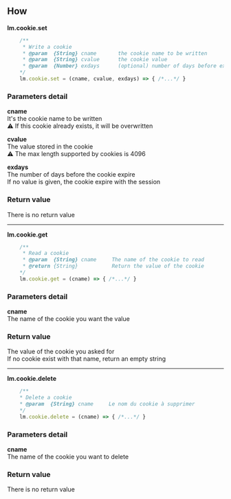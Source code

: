 ## How  
**lm.cookie.set**
```javascript
	/**
	 * Write a cookie
	 * @param  {String} cname		the cookie name to be written
	 * @param  {String} cvalue		the cookie value 		
	 * @param  {Number} exdays 		(optional) number of days before expiration
	*/
	lm.cookie.set = (cname, cvalue, exdays) => { /*...*/ }
```
### Parameters detail
**cname**  
It's the cookie name to be written  
⚠️ If this cookie already exists, it will be overwritten

**cvalue**  
The value stored in the cookie  
⚠️ The max length supported by cookies is 4096

**exdays**  
The number of days before the cookie expire  
If no value is given, the cookie expire with the session

### Return value
There is no return value

---
**lm.cookie.get**
```javascript
	/**
	 * Read a cookie
	 * @param  {String} cname     The name of the cookie to read
	 * @return {String}           Return the value of the cookie 
	*/
	lm.cookie.get = (cname) => { /*...*/ }
```
### Parameters detail
**cname**  
The name of the cookie you want the value  

### Return value
The value of the cookie you asked for  
If no cookie exist with that name, return an empty string


--- 
**lm.cookie.delete**
```javascript
	/**
	* Delete a cookie
	* @param  {String} cname     Le nom du cookie à supprimer
	*/
	lm.cookie.delete = (cname) => { /*...*/ }
```
### Parameters detail
**cname**  
The name of the cookie you want to delete

### Return value
There is no return value
